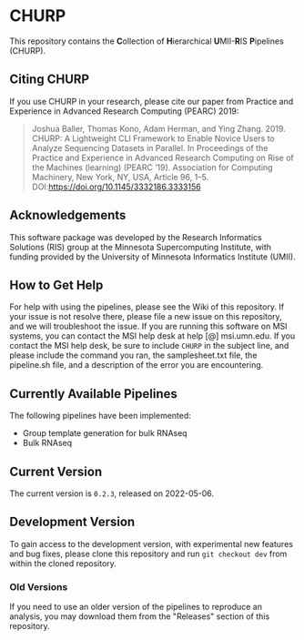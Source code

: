 # CHURP
This repository contains the **C**ollection of **H**ierarchical **U**MII-**R**IS **P**ipelines (CHURP).

## Citing CHURP
If you use CHURP in your research, please cite our paper from Practice and Experience in Advanced Research Computing (PEARC) 2019:

>Joshua Baller, Thomas Kono, Adam Herman, and Ying Zhang. 2019. CHURP: A Lightweight CLI Framework to Enable Novice Users to Analyze Sequencing Datasets in Parallel. In Proceedings of the Practice and Experience in Advanced Research Computing on Rise of the Machines (learning) (PEARC ’19). Association for Computing Machinery, New York, NY, USA, Article 96, 1–5. DOI:https://doi.org/10.1145/3332186.3333156

## Acknowledgements
This software package was developed by the Research Informatics Solutions (RIS) group at the Minnesota Supercomputing Institute, with funding provided by the University of Minnesota Informatics Institute (UMII).

## How to Get Help
For help with using the pipelines, please see the Wiki of this repository. If your issue is not resolve there, please file a new issue on this repository, and we will troubleshoot the issue. If you are running this software on MSI systems, you can contact the MSI help desk at help [@] msi.umn.edu. If you contact the MSI help desk, be sure to include `CHURP` in the subject line, and please include the command you ran, the samplesheet.txt file, the pipeline.sh file, and a description of the error you are encountering.

## Currently Available Pipelines
The following pipelines have been implemented:

- Group template generation for bulk RNAseq
- Bulk RNAseq

## Current Version
The current version is `0.2.3`, released on 2022-05-06.

## Development Version
To gain access to the development version, with experimental new features and bug fixes, please clone this repository and run `git checkout dev` from within the cloned repository.

### Old Versions
If you need to use an older version of the pipelines to reproduce an analysis,
you may download them from the "Releases" section of this repository.

